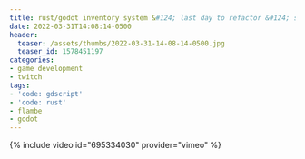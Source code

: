 ```yaml
---
title: rust/godot inventory system &#124; last day to refactor &#124; special raid party
date: 2022-03-31T14:08:14-0500
header:
  teaser: /assets/thumbs/2022-03-31-14-08-14-0500.jpg
  teaser_id: 1578451197
categories:
- game development
- twitch
tags:
- 'code: gdscript'
- 'code: rust'
- flambe
- godot
---
```

{% include video id="695334030" provider="vimeo" %}
